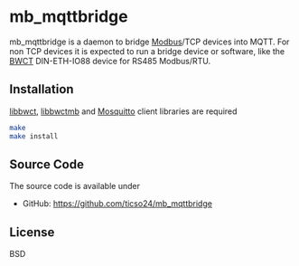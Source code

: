 # mb_mqttbridge

mb_mqttbridge is a daemon to bridge [Modbus](https://modbus.org)/TCP devices into MQTT.
For non TCP devices it is expected to run a bridge device or software, like the [BWCT](https://www.bwct.de/) DIN-ETH-IO88 device for RS485 Modbus/RTU.

## Installation

[libbwct](https://github.com/ticso24/libbwct),
[libbwctmb](https://github.com/ticso24/libbwctmb) and
[Mosquitto](https://mosquitto.org/) client libraries are required

```sh
make
make install
```

## Source Code

The source code is available under
  * GitHub: <https://github.com/ticso24/mb_mqttbridge>

## License
BSD

